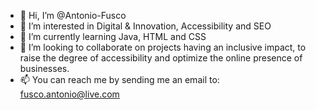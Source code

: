 - 👋 Hi, I’m @Antonio-Fusco
- 👀 I’m interested in Digital & Innovation, Accessibility and SEO
- 🌱 I’m currently learning Java, HTML and CSS
- 💞️ I’m looking to collaborate on projects having an inclusive impact, to raise the degree of accessibility and optimize the online presence of businesses.
- 📫 You can reach me by sending me an email to: fusco.antonio@live.com

<!---
Antonio-Fusco/Antonio-Fusco is a ✨ special ✨ repository because its `README.md` (this file) appears on your GitHub profile.
You can click the Preview link to take a look at your changes.
--->
